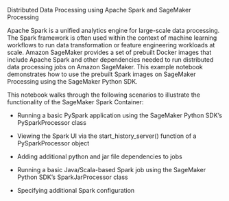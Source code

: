 Distributed Data Processing using Apache Spark and SageMaker Processing

Apache Spark is a unified analytics engine for large-scale data processing. The Spark framework is often used within the context of machine learning workflows to run data transformation or feature engineering workloads at scale. Amazon SageMaker provides a set of prebuilt Docker images that include Apache Spark and other dependencies needed to run distributed data processing jobs on Amazon SageMaker. This example notebook demonstrates how to use the prebuilt Spark images on SageMaker Processing using the SageMaker Python SDK.

This notebook walks through the following scenarios to illustrate the functionality of the SageMaker Spark Container:

* Running a basic PySpark application using the SageMaker Python SDK’s PySparkProcessor class

* Viewing the Spark UI via the start_history_server() function of a PySparkProcessor object

* Adding additional python and jar file dependencies to jobs

* Running a basic Java/Scala-based Spark job using the SageMaker Python SDK’s SparkJarProcessor class

* Specifying additional Spark configuration
